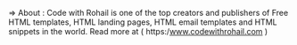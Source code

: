 =>  About : Code with Rohail is one of the top creators and publishers of Free HTML templates, HTML landing pages, HTML email templates and HTML snippets in the world. Read more at ( https:/www.codewithrohail.com )
